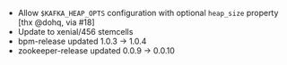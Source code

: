 * Allow `$KAFKA_HEAP_OPTS` configuration with optional `heap_size` property [thx @dohq, via #18]
* Update to xenial/456 stemcells
* bpm-release updated 1.0.3 -> 1.0.4
* zookeeper-release updated 0.0.9 -> 0.0.10
